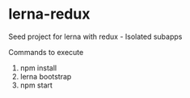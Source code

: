 # lerna-redux
Seed project for lerna with redux - Isolated subapps

Commands to execute
1) npm install
2) lerna bootstrap
3) npm start
